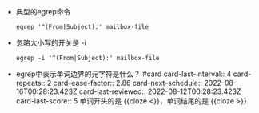 - 典型的egrep命令
  
  ``` shell
  egrep '^(From|Subject):' mailbox-file
  ```
- 忽略大小写的开关是 -i
  
  ``` shell
  egrep -i '^(From|Subject):' mailbox-file
  ```
- egrep中表示单词边界的元字符是什么？ #card
  card-last-interval:: 4
  card-repeats:: 2
  card-ease-factor:: 2.86
  card-next-schedule:: 2022-08-16T00:28:23.423Z
  card-last-reviewed:: 2022-08-12T00:28:23.423Z
  card-last-score:: 5
  单词开头的是 {{cloze \<}}，单词结尾的是 {{cloze \>}}